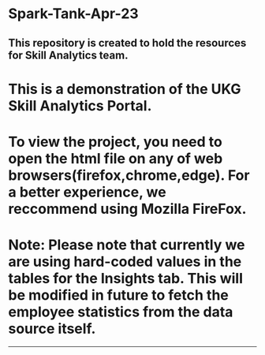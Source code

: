 # Spark-Tank-Apr-23
This repository is created to hold the resources for Skill Analytics team.
-----------------------------------------------------------------------------------------------------

# This is a demonstration of the UKG Skill Analytics Portal.

# To view the project, you need to open the html file on any of web browsers(firefox,chrome,edge). For a better experience, we reccommend using Mozilla FireFox.

# Note: Please note that currently we are using hard-coded values in the tables for the Insights tab. This will be modified in future to fetch the employee statistics from the data source itself.


--------------------------------------------------------------------------------------------------------
